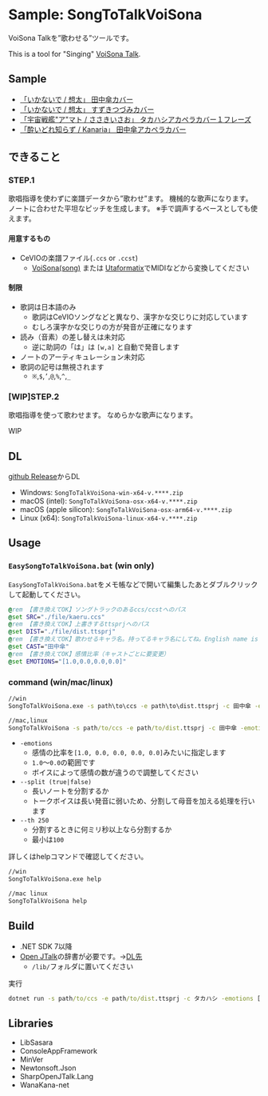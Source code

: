 # Sample: SongToTalkVoiSona

VoiSona Talkを”歌わせる”ツールです。

This is a tool for "Singing" [VoiSona Talk](https://voisona.com/talk/).

## Sample

* [「いかないで / 想太」 田中傘カバー](https://utaloader.net/music/20231202201954332325)
* [「いかないで / 想太」 すずきつづみカバー](https://utaloader.net/music/20231202155012082509)
* [「宇宙戦艦"ア"マト / ささきいさお」 タカハシアカペラカバー１フレーズ](https://youtu.be/lnJEOS__mTo)
* [「酔いどれ知らず / Kanaria」 田中傘アカペラカバー](https://youtu.be/LGDpAN4goIs)

## できること

### STEP.1

歌唱指導を使わずに楽譜データから”歌わせ”ます。
機械的な歌声になります。
ノートに合わせた平坦なピッチを生成します。
※手で調声するベースとしても使えます。

#### 用意するもの

* CeVIOの楽譜ファイル(`.ccs` or `.ccst`)
  * [VoiSona(song)](https://voisona.com/) または [Utaformatix](https://sdercolin.github.io/utaformatix3/)でMIDIなどから変換してください

#### 制限

* 歌詞は日本語のみ
  * 歌詞はCeVIOソングなどと異なり、漢字かな交じりに対応しています
  * むしろ漢字かな交じりの方が発音が正確になります
* 読み（音素）の差し替えは未対応
  * 逆に助詞の「は」は `[w,a]` と自動で発音します
* ノートのアーティキュレーション未対応
* 歌詞の記号は無視されます
  * `※`,`$`,`’`,`@`,`%`,`^`,`_`

### [WIP]STEP.2

歌唱指導を使って歌わせます。
なめらかな歌声になります。

WIP

## DL

[github Release](https://github.com/InuInu2022/LibSasara/releases/latest)からDL

* Windows: `SongToTalkVoiSona-win-x64-v.****.zip`
* macOS (intel): `SongToTalkVoiSona-osx-x64-v.****.zip`
* macOS (apple silicon): `SongToTalkVoiSona-osx-arm64-v.****.zip`
* Linux (x64): `SongToTalkVoiSona-linux-x64-v.****.zip`

## Usage

### `EasySongToTalkVoiSona.bat` (win only)

`EasySongToTalkVoiSona.bat`をメモ帳などで開いて編集したあとダブルクリックして起動してください。

```bat
@rem 【書き換えてOK】ソングトラックのあるccs/ccstへのパス
@set SRC="./file/kaeru.ccs"
@rem 【書き換えてOK】上書きするttsprjへのパス
@set DIST="./file/dist.ttsprj"
@rem 【書き換えてOK】歌わせるキャラ名。持ってるキャラ名にしてね。English name is OK!
@set CAST="田中傘"
@rem 【書き換えてOK】感情比率（キャストごとに要変更）
@set EMOTIONS="[1.0,0.0,0.0,0.0]"
```

### command (win/mac/linux)

```cmd
//win
SongToTalkVoiSona.exe -s path\to\ccs -e path\to\dist.ttsprj -c 田中傘 -emotions [1.0, 0.0, 0.0, 0.0, 0.0]

//mac,linux
SongToTalkVoiSona -s path/to/ccs -e path/to/dist.ttsprj -c 田中傘 -emotions [1.0, 0.0, 0.0, 0.0, 0.0]
```

* `-emotions`
  * 感情の比率を`[1.0, 0.0, 0.0, 0.0, 0.0]`みたいに指定します
  * `1.0`～`0.0`の範囲です
  * ボイスによって感情の数が違うので調整してください
* `--split (true|false)`
  * 長いノートを分割するか
  * トークボイスは長い発音に弱いため、分割して母音を加える処理を行います
* `--th 250`
  * 分割するときに何ミリ秒以上なら分割するか
  * 最小は`100`

詳しくはhelpコマンドで確認してください。

```cmd
//win
SongToTalkVoiSona.exe help

//mac linux
SongToTalkVoiSona help
```

## Build

* .NET SDK 7以降
* [Open JTalk](https://open-jtalk.sourceforge.net/)の辞書が必要です。→[DL先](http://downloads.sourceforge.net/open-jtalk/open_jtalk_dic_utf_8-1.11.tar.gz)
  * `/lib/`フォルダに置いてください

実行

```cmd
dotnet run -s path/to/ccs -e path/to/dist.ttsprj -c タカハシ -emotions [1.0, 0.0, 0.0]
```

## Libraries

* LibSasara
* ConsoleAppFramework
* MinVer
* Newtonsoft.Json
* SharpOpenJTalk.Lang
* WanaKana-net
